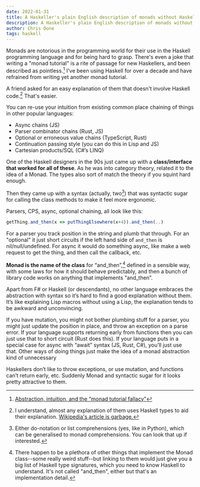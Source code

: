 ```yaml
---
date: 2022-01-31
title: A Haskeller's plain English description of monads without Haskell code
description: A Haskeller's plain English description of monads without Haskell code
author: Chris Done
tags: haskell
---
```


Monads are notorious in the programming world for their use in the Haskell
programming language and for being hard to grasp. There's even a joke that
writing a "monad tutorial" is a rite of passage for new Haskellers, and been 
described as pointless.[^2] I've been
using Haskell for over a decade and have refrained from writing 
yet another monad tutorial. 

A friend asked for an easy explanation of them
that doesn't involve Haskell code.[^3] That's easier.

You can re-use your intuition from existing common place chaining of things 
in other popular languages: 

* Async chains (JS)
* Parser combinator chains (Rust, JS)
* Optional or erroneous value chains (TypeScript, Rust)
* Continuation passing style (you can do this in Lisp and JS)
* Cartesian products/SQL (C#’s LINQ)

One of the Haskell designers in the 90s just came up with a **class/interface 
that worked for all of these**. As he was into category theory, related it 
to the idea of a Monad. The types also sort of match the theory if you 
squint hard enough.

Then they came up with a syntax (actually, two[^1]) that was syntactic sugar for 
calling the class methods to make it feel more ergonomic.

Parsers, CPS, async, optional chaining, all look like this:

```javascript
getThing.and_then(x => putThingElsewhere(x+4)).and_then(..)
```

For a parser you track position in the string and plumb that through. For 
an "optional" it just short circuits if the left hand side of `and_then` is 
nil/null/undefined. For async it would do something async, like make
a web request to get the thing, and then call the callback, etc.

**Monad is the name of the class** for “and_then”,[^4] defined in a sensible way, 
with some laws for how it should behave predictably, and then a bunch of 
library code works on anything that implements “and_then”. 

Apart from F# or Haskell (or descendants), no other language embraces 
the abstraction with syntax so it’s hard to find a good explanation without 
them. It’s like explaining Lisp macros without using a Lisp, the 
explanation tends to be awkward and unconvincing.

If you have mutation, you might not bother plumbing stuff for a parser, 
you might just update the position in place, and throw an exception 
on a parse error. If your language supports returning early from 
functions then you can just use that to short circuit (Rust does this). 
If your language puts in a special case for async with “await” 
syntax (JS, Rust, C#), you’ll just use that. Other ways of doing 
things just make the idea of a monad abstraction kind of unnecessary

Haskellers don’t like to throw exceptions, or use mutation, and 
functions can’t return early, etc. Suddenly Monad and syntactic sugar for it 
looks pretty attractive to them. 

[^1]: Either do-notation or list comprehensions (yes, like in Python), which can be generalised to monad comprehensions. You can look that up if interested.

[^2]: [Abstraction, intuition, and the “monad tutorial fallacy”](https://byorgey.wordpress.com/2009/01/12/abstraction-intuition-and-the-monad-tutorial-fallacy/)

[^3]: I understand, almost any explanation of them uses Haskell types to aid their explanation. [Wikipedia's article is garbage.](https://en.wikipedia.org/wiki/Monad_(functional_programming))

[^4]: There happen to be a plethora of other
things that implement the Monad class--some really weird stuff--but linking to them would just give
you a big list of Haskell type signatures, which you need to know Haskell to understand. It's not called "and_then", either
but that's an implementation detail. 
